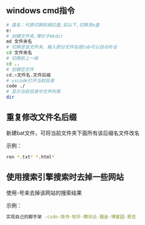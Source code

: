 ## windows cmd指令

```sh
# 盘名：代表切换到相应盘,如以下,切换至e盘
e:   
# 创建文件夹,等价于mkdir
md 文件夹名 
# 切换至该文件夹，输入部分文件名按tab可以自动补全
cd 文件夹名 		 
# 切换到上一级
cd .. 	
# 创建空文件
cd.>文件名.文件后缀 
# vscode打开当前目录
code ./     		 
# 显示当前目录中文件列表
dir 				 
```

## 重复修改文件名后缀

新建bat文件，可将当前文件夹下面所有该后缀名文件改名

示例：

```sh
ren *.txt* *.html*
```

## 使用搜索引擎搜索时去掉一些网站

使用-号来去掉该网站的搜索结果

示例：

```sh
实现自己的脚手架 -csdn-简书-知乎-腾讯云-掘金-博客园-思否
```

